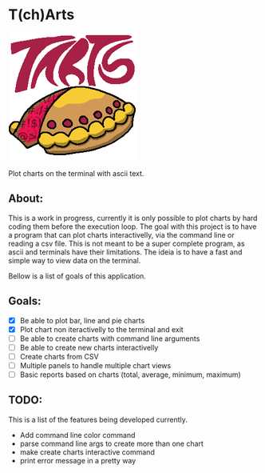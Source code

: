 # T(ch)Arts

![tarts logo](tarts_logo.png)

Plot charts on the terminal with ascii text.

## About:
This is a work in progress, currently it is only possible to
plot charts by hard coding them before the execution loop.
The goal with this project is to have a program that can plot
charts interactivelly, via the command line or reading a csv file.
This is not meant to be a super complete program, as ascii and terminals
have their limitations. The ideia is to have a fast and simple way to view
data on the terminal.

Bellow is a list of goals of this application.

## Goals:
+ [x] Be able to plot bar, line and pie charts
+ [x] Plot chart non iteractivelly to the terminal and exit
+ [ ] Be able to create charts with command line arguments
+ [ ] Be able to create new charts interactivelly
+ [ ] Create charts from CSV
+ [ ] Multiple panels to handle multiple chart views
+ [ ] Basic reports based on charts (total, average, minimum, maximum)

## TODO:
This is a list of the features being developed currently.

+ Add command line color command
+ parse command line args to create more than one chart
+ make create charts interactive command
+ print error message in a pretty way
